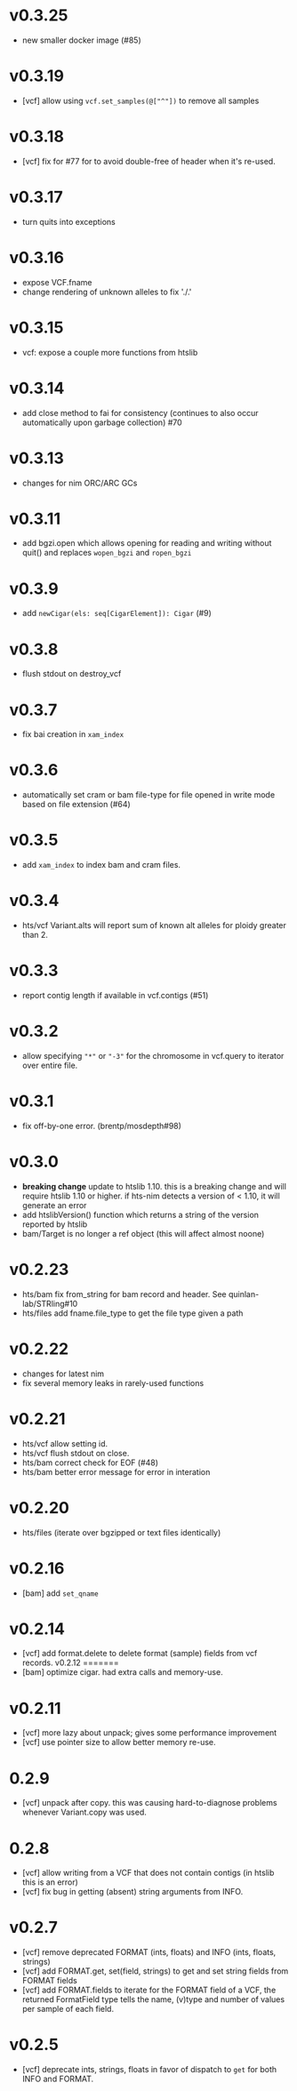 v0.3.25
=======
+ new smaller docker image (#85)

v0.3.19
=======
+ [vcf] allow using `vcf.set_samples(@["^"])` to remove all samples

v0.3.18
=======
+ [vcf] fix for #77 for to avoid double-free of header when it's re-used.

v0.3.17
=======
+ turn quits into exceptions

v0.3.16
=======
+ expose VCF.fname
+ change rendering of unknown alleles to fix './.'

v0.3.15
=======
+ vcf: expose a couple more functions from htslib

v0.3.14
=======
+ add close method to fai for consistency (continues to also occur automatically upon garbage collection) #70

v0.3.13
=======
+ changes for nim ORC/ARC GCs

v0.3.11
=======
+ add bgzi.open which allows opening for reading and writing without quit() and replaces
  `wopen_bgzi` and `ropen_bgzi`

v0.3.9
======
+ add `newCigar(els: seq[CigarElement]): Cigar` (#9)

v0.3.8
======
+ flush stdout on destroy_vcf

v0.3.7
======
+ fix bai creation in `xam_index`

v0.3.6
======
+ automatically set cram or bam file-type for file opened in write mode based
  on file extension (#64)

v0.3.5
======
+ add `xam_index` to index bam and cram files.

v0.3.4
======
+ hts/vcf Variant.alts will report sum of known alt alleles for ploidy greater than 2.

v0.3.3
======
+ report contig length if available in vcf.contigs (#51)

v0.3.2
======
+ allow specifying `"*"` or `"-3"` for the chromosome in vcf.query to iterator over   entire file.

v0.3.1
======
+ fix off-by-one error. (brentp/mosdepth#98)

v0.3.0
======
+ **breaking change** update to htslib 1.10. this is a breaking change and will
  require htslib 1.10 or higher. if hts-nim detects a version of < 1.10, it will generate an error
+ add htslibVersion() function which returns a string of the version reported by htslib
+ bam/Target is no longer a ref object (this will affect almost noone)


v0.2.23
=======
+ hts/bam fix from_string for bam record and header. See quinlan-lab/STRling#10
+ hts/files add fname.file_type to get the file type given a path

v0.2.22
=======
+ changes for latest nim
+ fix several memory leaks in rarely-used functions

v0.2.21
=======
+ hts/vcf allow setting id.
+ hts/vcf flush stdout on close.
+ hts/bam correct check for EOF (#48)
+ hts/bam better error message for error in interation

v0.2.20
=======
+ hts/files (iterate over bgzipped or text files identically)

v0.2.16
=======
+ [bam] add `set_qname`

v0.2.14
=======
+ [vcf] add format.delete to delete format (sample) fields from vcf records.
v0.2.12
=======
+ [bam] optimize cigar. had extra calls and memory-use.

v0.2.11
=======
+ [vcf] more lazy about unpack; gives some performance improvement
+ [vcf] use pointer size to allow better memory re-use.

0.2.9
=====
+ [vcf] unpack after copy. this was causing hard-to-diagnose problems whenever Variant.copy was used.

0.2.8
=====
+ [vcf] allow writing from a VCF that does not contain contigs (in htslib this is an error)
+ [vcf] fix bug in getting (absent) string arguments from INFO.

v0.2.7
======
+ [vcf] remove deprecated FORMAT (ints, floats) and INFO (ints, floats, strings)
+ [vcf] add FORMAT.get, set(field, strings) to get and set string fields from FORMAT fields
+ [vcf] add FORMAT.fields to iterate for the FORMAT field of a VCF, the returned FormatField
        type tells the name, (v)type and number of values per sample of each field.

v0.2.5
======
+ [vcf] deprecate ints, strings, floats in favor of dispatch to `get` for both INFO and FORMAT.
